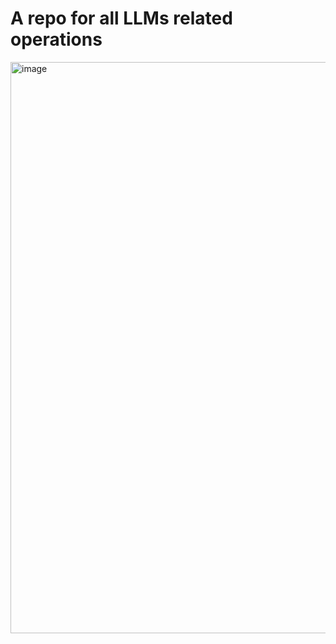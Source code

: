 # A repo for all LLMs related operations


<img width="914" alt="image" src="https://github.com/user-attachments/assets/71f840b7-cf4a-4b16-9011-88140a365cc1" />
